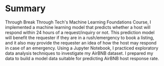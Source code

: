 # Summary
Through Break Through Tech's Machine Learning Foundations Course, I implemented a machine learning model that predicts whether a host will respond within 
24 hours of a request/inquiry or not. This prediction model will benefit the requester if they are in a rush/emergency to book a listing, and it also may 
provide the requester an idea of how the host may respond in case of an emergency. Using a Jupyter Notebook, I practiced exploratory data analysis techniques
to investigate my AirBNB dataset. I prepared my data to build a model data suitable for predicting AirBNB host response rate. 
